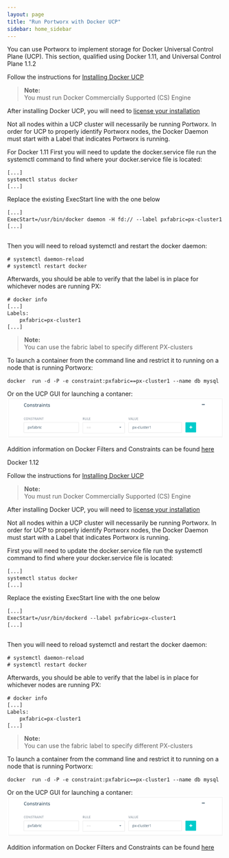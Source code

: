 ```yaml
---
layout: page
title: "Run Portworx with Docker UCP"
sidebar: home_sidebar
---
```


You can use Portworx to implement storage for Docker Universal Control Plane (UCP). 
This section, qualified using Docker 1.11, and Universal Control Plane 1.1.2

Follow the instructions for [Installing Docker UCP](https://docs.docker.com/ucp/installation/install-production)
>**Note:**<br/>You must run Docker Commercially Supported (CS) Engine

After installing Docker UCP, you will need to [license your installation](https://docs.docker.com/ucp/installation/license)

Not all nodes within a UCP cluster will necessarily be running Portworx.   In order for UCP to properly identify Portworx nodes, the Docker Daemon must start with a Label that indicates Portworx is running.

For Docker 1.11 
First you will need to update the docker.service file run the systemctl command to find where your docker.service file is located:
```
[...]
systemctl status docker
[...]

```
Replace the existing ExecStart line with the one below
```
[...]
ExecStart=/usr/bin/docker daemon -H fd:// --label pxfabric=px-cluster1
[...]


```
Then you will need to reload systemctl and restart the docker daemon:

```
# systemctl daemon-reload
# systemctl restart docker
```


Afterwards, you should be able to verify that the label is in place for whichever nodes are running PX:

```
# docker info
[...]
Labels:
    pxfabric=px-cluster1
[...]
```


>**Note:**<br/>You can use the fabric label to specify different PX-clusters


To launch a container from the command line and restrict it to running on a node that is running Portworx:

```
docker  run -d -P -e constraint:pxfabric==px-cluster1 --name db mysql
```


Or on the UCP GUI for launching a contaner:
![UCP GUI constraints](images/constraints.png)

Addition information on Docker Filters and Constraints can be found [here](https://docs.docker.com/swarm/scheduler/filter/)

Docker 1.12

Follow the instructions for [Installing Docker UCP](https://docs.docker.com/ucp/installation/install-production)
>**Note:**<br/>You must run Docker Commercially Supported (CS) Engine

After installing Docker UCP, you will need to [license your installation](https://docs.docker.com/ucp/installation/license)

Not all nodes within a UCP cluster will necessarily be running Portworx.   In order for UCP to properly identify Portworx nodes, the Docker Daemon must start with a Label that indicates Portworx is running.


First you will need to update the docker.service file run the systemctl command to find where your docker.service file is located:
```
[...]
systemctl status docker
[...]

```
Replace the existing ExecStart line with the one below


```
[...]
ExecStart=/usr/bin/dockerd --label pxfabric=px-cluster1
[...]


```
Then you will need to reload systemctl and restart the docker daemon:

```
# systemctl daemon-reload
# systemctl restart docker
```


Afterwards, you should be able to verify that the label is in place for whichever nodes are running PX:

```
# docker info
[...]
Labels:
    pxfabric=px-cluster1
[...]
```


>**Note:**<br/>You can use the fabric label to specify different PX-clusters


To launch a container from the command line and restrict it to running on a node that is running Portworx:

```
docker  run -d -P -e constraint:pxfabric==px-cluster1 --name db mysql
```


Or on the UCP GUI for launching a contaner:
![UCP GUI constraints](images/constraints.png)

Addition information on Docker Filters and Constraints can be found [here](https://docs.docker.com/swarm/scheduler/filter/)
